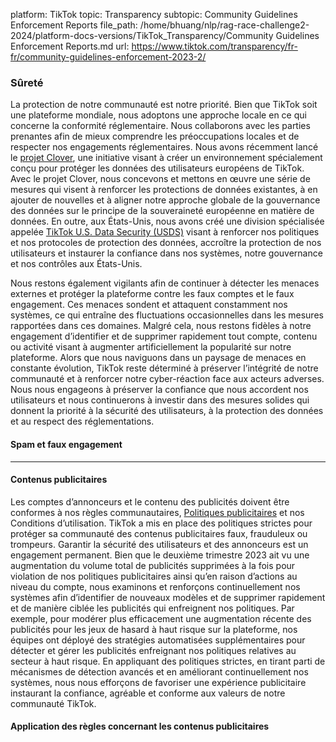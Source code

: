 platform: TikTok
topic: Transparency
subtopic: Community Guidelines Enforcement Reports
file_path: /home/bhuang/nlp/rag-race-challenge2-2024/platform-docs-versions/TikTok_Transparency/Community Guidelines Enforcement Reports.md
url: https://www.tiktok.com/transparency/fr-fr/community-guidelines-enforcement-2023-2/


### **Sûreté**

La protection de notre communauté est notre priorité. Bien que TikTok soit une plateforme mondiale, nous adoptons une approche locale en ce qui concerne la conformité réglementaire. Nous collaborons avec les parties prenantes afin de mieux comprendre les préoccupations locales et de respecter nos engagements réglementaires. Nous avons récemment lancé le [projet Clover](https://newsroom.tiktok.com/en-eu/setting-a-new-standard-in-european-data-security-with-project-clover), une initiative visant à créer un environnement spécialement conçu pour protéger les données des utilisateurs européens de TikTok. Avec le projet Clover, nous concevons et mettons en œuvre une série de mesures qui visent à renforcer les protections de données existantes, à en ajouter de nouvelles et à aligner notre approche globale de la gouvernance des données sur le principe de la souveraineté européenne en matière de données. En outre, aux États-Unis, nous avons créé une division spécialisée appelée [TikTok U.S. Data Security (USDS)](https://newsroom.tiktok.com/en-us/our-approach-to-keeping-us-data-secure) visant à renforcer nos politiques et nos protocoles de protection des données, accroître la protection de nos utilisateurs et instaurer la confiance dans nos systèmes, notre gouvernance et nos contrôles aux États-Unis.

Nous restons également vigilants afin de continuer à détecter les menaces externes et protéger la plateforme contre les faux comptes et le faux engagement. Ces menaces sondent et attaquent constamment nos systèmes, ce qui entraîne des fluctuations occasionnelles dans les mesures rapportées dans ces domaines. Malgré cela, nous restons fidèles à notre engagement d’identifier et de supprimer rapidement tout compte, contenu ou activité visant à augmenter artificiellement la popularité sur notre plateforme. Alors que nous naviguons dans un paysage de menaces en constante évolution, TikTok reste déterminé à préserver l’intégrité de notre communauté et à renforcer notre cyber-réaction face aux acteurs adverses. Nous nous engageons à préserver la confiance que nous accordent nos utilisateurs et nous continuerons à investir dans des mesures solides qui donnent la priorité à la sécurité des utilisateurs, à la protection des données et au respect des réglementations.

#### **Spam et faux engagement**

* * *

#### **Contenus publicitaires**

Les comptes d’annonceurs et le contenu des publicités doivent être conformes à nos règles communautaires, [Politiques publicitaires](https://ads.tiktok.com/help/article/tiktok-advertising-policies-industry-entry) et nos Conditions d’utilisation. TikTok a mis en place des politiques strictes pour protéger sa communauté des contenus publicitaires faux, frauduleux ou trompeurs. Garantir la sécurité des utilisateurs et des annonceurs est un engagement permanent. Bien que le deuxième trimestre 2023 ait vu une augmentation du volume total de publicités supprimées à la fois pour violation de nos politiques publicitaires ainsi qu’en raison d’actions au niveau du compte, nous examinons et renforçons continuellement nos systèmes afin d’identifier de nouveaux modèles et de supprimer rapidement et de manière ciblée les publicités qui enfreignent nos politiques. Par exemple, pour modérer plus efficacement une augmentation récente des publicités pour les jeux de hasard à haut risque sur la plateforme, nos équipes ont déployé des stratégies automatisées supplémentaires pour détecter et gérer les publicités enfreignant nos politiques relatives au secteur à haut risque. En appliquant des politiques strictes, en tirant parti de mécanismes de détection avancés et en améliorant continuellement nos systèmes, nous nous efforçons de favoriser une expérience publicitaire instaurant la confiance, agréable et conforme aux valeurs de notre communauté TikTok.

#### **Application des règles concernant les contenus publicitaires**